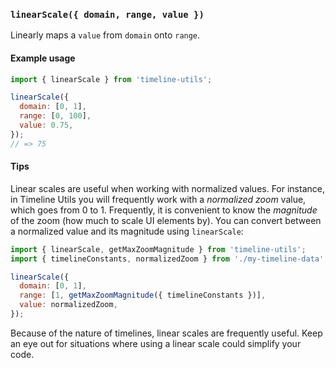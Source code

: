 ### `linearScale({ domain, range, value })`

Linearly maps a `value` from `domain` onto `range`.

#### Example usage

```js
import { linearScale } from 'timeline-utils';

linearScale({
  domain: [0, 1],
  range: [0, 100],
  value: 0.75,
});
// => 75
```

#### Tips

Linear scales are useful when working with normalized values. For instance, in Timeline Utils you will
frequently work with a _normalized zoom_ value, which goes from 0 to 1. Frequently, it is convenient
to know the _magnitude_ of the zoom (how much to scale UI elements by). You can convert between a normalized
value and its magnitude using `linearScale`:

```js
import { linearScale, getMaxZoomMagnitude } from 'timeline-utils';
import { timelineConstants, normalizedZoom } from './my-timeline-data';

linearScale({
  domain: [0, 1],
  range: [1, getMaxZoomMagnitude({ timelineConstants })],
  value: normalizedZoom,
});
```

Because of the nature of timelines, linear scales are frequently useful. Keep an eye out for situations where
using a linear scale could simplify your code.
